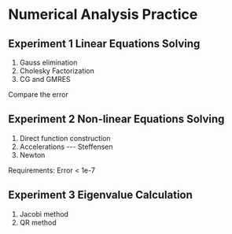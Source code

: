 # Numerical Analysis Practice

## Experiment 1 Linear Equations Solving
1. Gauss elimination
2. Cholesky Factorization
3. CG and GMRES

Compare the error

## Experiment 2 Non-linear Equations Solving
1. Direct function construction
2. Accelerations --- Steffensen
3. Newton

Requirements: Error < 1e-7

## Experiment 3 Eigenvalue Calculation
1. Jacobi method
2. QR method

